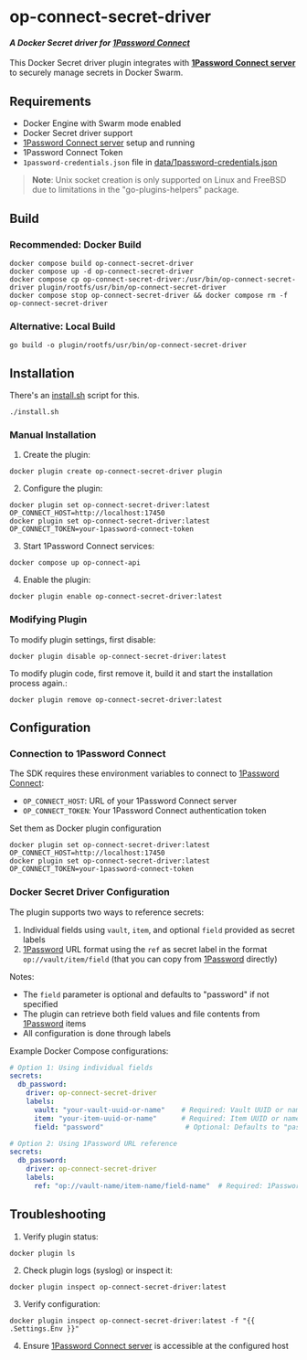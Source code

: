 # op-connect-secret-driver
#### _A Docker Secret driver for [1Password Connect][1PasswordConnectServer]_

This Docker Secret driver plugin integrates with **[1Password Connect server][1PasswordConnectServer]** to securely manage secrets in Docker Swarm.

## Requirements

* Docker Engine with Swarm mode enabled
* Docker Secret driver support
* [1Password Connect server][1PasswordConnectServer] setup and running
* 1Password Connect Token
* `1password-credentials.json` file in [data/1password-credentials.json](data/1password-credentials.json)

> **Note**: Unix socket creation is only supported on Linux and FreeBSD due to limitations in the "go-plugins-helpers" package.

## Build

### Recommended: Docker Build

```shell
docker compose build op-connect-secret-driver
docker compose up -d op-connect-secret-driver
docker compose cp op-connect-secret-driver:/usr/bin/op-connect-secret-driver plugin/rootfs/usr/bin/op-connect-secret-driver
docker compose stop op-connect-secret-driver && docker compose rm -f op-connect-secret-driver
```

### Alternative: Local Build

```shell
go build -o plugin/rootfs/usr/bin/op-connect-secret-driver
```

## Installation

There's an [install.sh](install.sh) script for this.

```shell
./install.sh
```

### Manual Installation

1. Create the plugin:
```shell
docker plugin create op-connect-secret-driver plugin
```

2. Configure the plugin:
```shell
docker plugin set op-connect-secret-driver:latest OP_CONNECT_HOST=http://localhost:17450 
docker plugin set op-connect-secret-driver:latest OP_CONNECT_TOKEN=your-1password-connect-token
```

3. Start 1Password Connect services:
```shell
docker compose up op-connect-api
```

4. Enable the plugin:
```shell
docker plugin enable op-connect-secret-driver:latest
```

### Modifying Plugin

To modify plugin settings, first disable:

```shell
docker plugin disable op-connect-secret-driver:latest
```

To modify plugin code, first remove it, build it and start the installation process again.:

```shell
docker plugin remove op-connect-secret-driver:latest
```

## Configuration

### Connection to 1Password Connect

The SDK requires these environment variables to connect to [1Password Connect][1PasswordConnectServer]:

* `OP_CONNECT_HOST`: URL of your 1Password Connect server
* `OP_CONNECT_TOKEN`: Your 1Password Connect authentication token

Set them as Docker plugin configuration

```shell
docker plugin set op-connect-secret-driver:latest OP_CONNECT_HOST=http://localhost:17450 
docker plugin set op-connect-secret-driver:latest OP_CONNECT_TOKEN=your-1password-connect-token
```

### Docker Secret Driver Configuration

The plugin supports two ways to reference secrets:
1. Individual fields using `vault`, `item`, and optional `field` provided as secret labels
2. [1Password][1Password] URL format using the `ref` as secret label in the format `op://vault/item/field` 
  (that you can copy from [1Password][1Password] directly)

Notes:
- The `field` parameter is optional and defaults to "password" if not specified
- The plugin can retrieve both field values and file contents from [1Password][1Password] items
- All configuration is done through labels

Example Docker Compose configurations:

```yaml
# Option 1: Using individual fields
secrets:
  db_password:
    driver: op-connect-secret-driver
    labels:
      vault: "your-vault-uuid-or-name"    # Required: Vault UUID or name
      item: "your-item-uuid-or-name"      # Required: Item UUID or name
      field: "password"                    # Optional: Defaults to "password"

# Option 2: Using 1Password URL reference
secrets:
  db_password:
    driver: op-connect-secret-driver
    labels:
      ref: "op://vault-name/item-name/field-name"  # Required: 1Password URL format
```

## Troubleshooting

1. Verify plugin status:
```shell
docker plugin ls
```

2. Check plugin logs (syslog) or inspect it:
```shell
docker plugin inspect op-connect-secret-driver:latest
```

3. Verify configuration:
```shell
docker plugin inspect op-connect-secret-driver:latest -f "{{ .Settings.Env }}"
```

4. Ensure [1Password Connect server][1PasswordConnectServer] is accessible at the configured host

[1PasswordConnectServer]: https://developer.1password.com/docs/connect/get-started/
[1Password]: https://1password.com
